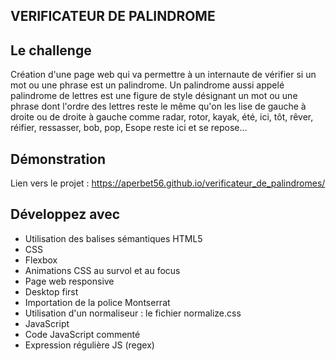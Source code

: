 ## VERIFICATEUR DE PALINDROME

## Le challenge

Création d'une page web qui va permettre à un internaute de vérifier si un mot ou une phrase est un palindrome. Un palindrome aussi appelé palindrome de lettres est une figure de style désignant un mot ou une phrase dont l'ordre des lettres reste le même qu'on les lise de gauche à droite ou de droite à gauche comme radar, rotor, kayak, été, ici, tôt, rêver, réifier, ressasser, bob, pop, Esope reste ici et se repose...

## Démonstration

Lien vers le projet : https://aperbet56.github.io/verificateur_de_palindromes/

## Développez avec

- Utilisation des balises sémantiques HTML5
- CSS
- Flexbox
- Animations CSS au survol et au focus
- Page web responsive
- Desktop first
- Importation de la police Montserrat
- Utilisation d'un normaliseur : le fichier normalize.css
- JavaScript
- Code JavaScript commenté
- Expression régulière JS (regex)
